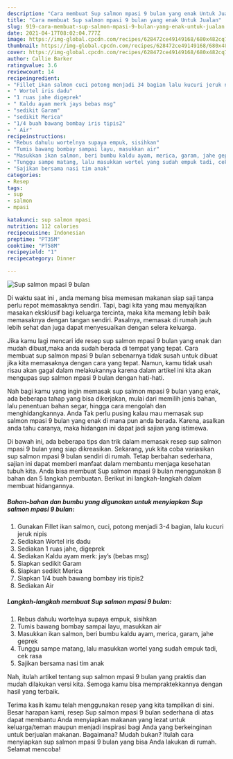 ```yaml
---
description: "Cara membuat Sup salmon mpasi 9 bulan yang enak Untuk Jualan"
title: "Cara membuat Sup salmon mpasi 9 bulan yang enak Untuk Jualan"
slug: 919-cara-membuat-sup-salmon-mpasi-9-bulan-yang-enak-untuk-jualan
date: 2021-04-17T08:02:04.777Z
image: https://img-global.cpcdn.com/recipes/628472ce49149168/680x482cq70/sup-salmon-mpasi-9-bulan-foto-resep-utama.jpg
thumbnail: https://img-global.cpcdn.com/recipes/628472ce49149168/680x482cq70/sup-salmon-mpasi-9-bulan-foto-resep-utama.jpg
cover: https://img-global.cpcdn.com/recipes/628472ce49149168/680x482cq70/sup-salmon-mpasi-9-bulan-foto-resep-utama.jpg
author: Callie Barker
ratingvalue: 3.6
reviewcount: 14
recipeingredient:
- "Fillet ikan salmon cuci potong menjadi 34 bagian lalu kucuri jeruk nipis"
- " Wortel iris dadu"
- "1 ruas jahe digeprek"
- " Kaldu ayam merk jays bebas msg"
- "sedikit Garam"
- "sedikit Merica"
- "1/4 buah bawang bombay iris tipis2"
- " Air"
recipeinstructions:
- "Rebus dahulu wortelnya supaya empuk, sisihkan"
- "Tumis bawang bombay sampai layu, masukkan air"
- "Masukkan ikan salmon, beri bumbu kaldu ayam, merica, garam, jahe geprek"
- "Tunggu sampe matang, lalu masukkan wortel yang sudah empuk tadi, cek rasa"
- "Sajikan bersama nasi tim anak"
categories:
- Resep
tags:
- sup
- salmon
- mpasi

katakunci: sup salmon mpasi 
nutrition: 112 calories
recipecuisine: Indonesian
preptime: "PT35M"
cooktime: "PT58M"
recipeyield: "1"
recipecategory: Dinner

---
```



![Sup salmon mpasi 9 bulan](https://img-global.cpcdn.com/recipes/628472ce49149168/680x482cq70/sup-salmon-mpasi-9-bulan-foto-resep-utama.jpg)

Di waktu  saat ini , anda memang bisa memesan makanan siap saji tanpa perlu repot memasaknya sendiri. Tapi, bagi kita yang mau menyajikan masakan eksklusif bagi keluarga tercinta, maka kita memang lebih baik memasaknya dengan tangan sendiri. Pasalnya, memasak di rumah jauh lebih sehat dan juga dapat menyesuaikan dengan selera keluarga.

Jika kamu lagi mencari ide resep sup salmon mpasi 9 bulan yang enak dan mudah dibuat,maka anda sudah berada di tempat yang tepat. Cara membuat sup salmon mpasi 9 bulan  sebenarnya tidak susah untuk dibuat jika kita memasaknya dengan cara yang tepat. Namun, kamu tidak usah risau akan gagal dalam melakukannya 
karena dalam artikel ini kita akan mengupas sup salmon mpasi 9 bulan dengan hati-hati.  



Nah bagi kamu yang ingin memasak sup salmon mpasi 9 bulan yang enak, ada beberapa tahap yang bisa dikerjakan, mulai dari memilih jenis bahan, lalu penentuan bahan segar, hingga cara mengolah dan menghidangkannya. Anda Tak perlu pusing kalau mau memasak sup salmon mpasi 9 bulan yang enak di mana pun anda berada. Karena, asalkan anda  tahu caranya, maka hidangan ini dapat jadi sajian yang istimewa.

Di bawah ini, ada beberapa tips dan trik dalam memasak resep sup salmon mpasi 9 bulan yang siap dikreasikan. Sekarang, yuk kita coba variasikan sup salmon mpasi 9 bulan sendiri di rumah. Tetap berbahan sederhana, sajian ini dapat memberi manfaat dalam membantu menjaga kesehatan tubuh kita. Anda bisa membuat Sup salmon mpasi 9 bulan menggunakan 8 bahan dan 5 langkah pembuatan. Berikut ini langkah-langkah dalam membuat hidangannya.

<!--inarticleads1-->

##### Bahan-bahan dan bumbu yang digunakan untuk menyiapkan Sup salmon mpasi 9 bulan:

1. Gunakan Fillet ikan salmon, cuci, potong menjadi 3-4 bagian, lalu kucuri jeruk nipis
1. Sediakan  Wortel iris dadu
1. Sediakan 1 ruas jahe, digeprek
1. Sediakan  Kaldu ayam merk: jay’s (bebas msg)
1. Siapkan sedikit Garam
1. Siapkan sedikit Merica
1. Siapkan 1/4 buah bawang bombay iris tipis2
1. Sediakan  Air




<!--inarticleads2-->

##### Langkah-langkah membuat Sup salmon mpasi 9 bulan:

1. Rebus dahulu wortelnya supaya empuk, sisihkan
1. Tumis bawang bombay sampai layu, masukkan air
1. Masukkan ikan salmon, beri bumbu kaldu ayam, merica, garam, jahe geprek
1. Tunggu sampe matang, lalu masukkan wortel yang sudah empuk tadi, cek rasa
1. Sajikan bersama nasi tim anak




Nah, itulah artikel tentang  sup salmon mpasi 9 bulan  yang praktis dan mudah dilakukan versi kita. Semoga kamu bisa mempraktekkannya dengan hasil yang terbaik. 

Terima kasih kamu telah menggunakan resep yang kita tampilkan di sini. Besar harapan kami, resep  Sup salmon mpasi 9 bulan sederhana di atas dapat membantu Anda menyiapkan makanan yang lezat untuk keluarga/teman maupun menjadi inspirasi bagi Anda yang berkeinginan untuk berjualan makanan. Bagaimana? Mudah bukan? Itulah cara menyiapkan sup salmon mpasi 9 bulan yang bisa Anda lakukan di rumah. Selamat mencoba!

